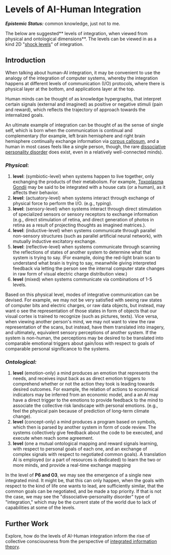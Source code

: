 # Levels of AI-Human Integration

_**Epistemic Status:**_ common knowledge, just not to me.

The below are suggested** levels of integration, when viewed from physical and ontological dimensions**. The levels can be viewed in as a kind 2D "[shock levels](http://sl4.org/shocklevels.html)" of integration.

## Introduction

When talking about human-AI integration, it may be convenient to use the analogy of the integration of computer systems, whereby the integration happens at different levels of communication \(I/O\) protocols, where there is physical layer at the bottom, and applications layer at the top.

Human minds can be thought of as knowledge hypergraphs, that interpret certain signals \(external and imagined\) as positive or negative stimuli \(pain and reward\), which reflects the trajectory of approach towards the internalized goals.

An ultimate example of integration can be thought of as the sense of single self, which is born when the communication is continual and complementary \(for example, left brain hemisphere and right brain hemisphere continually exchange information via [corpus callosum](https://en.wikipedia.org/wiki/Corpus_callosum), and a human in most cases feels like a single person, though, the rare [dissociative personality disorder](https://en.wikipedia.org/wiki/Dissociative_identity_disorder) does exist, even in a relatively well-connected minds\).

### _**P**hysical_:

1. **level**: \(symbiotic-level\) when systems happen to live together, only exchanging the products of their metabolism. For example, [Toxoplasma Gondii](https://en.wikipedia.org/wiki/Toxoplasma_gondii) may be said to be integrated with a house cats \(or a human\), as it affects their behavior.
2. **level**: \(actuatory-level\) when systems interact through exchange of physical force to perform the I/O. \(e.g., typing\).
3. **level**: \(sensory-level\) when systems interact through direct stimulation of specialized sensors or sensory receptors to exchange information \(e.g., direct stimulation of retina, and direct generation of photos in retina as a result of projecting thoughts as imagined matrices.\).
4. **level**: \(inductive-level\) when systems communicate through parallel non-sensory structures \(such as parallel artificial neural network\), with mutually inductive excitatory exchange.
5. **level**: \(reflective-level\) when systems communicate through scanning the reflections of states of another system to determine what that system is trying to say. \(For example, doing the red-light brain scan to understand what brain is trying to say, meanwhile giving interpreted feedback via letting the person see the internal computer state changes in raw form of visual electric charge distribution view.\)
6. **level** \(mixed\) when systems communicate via combinations of 1-5 levels.

Based on this physical level, modes of integrative communication can be devised. For example, we may not be very satisfied with seeing raw states of computer bits and electric charges, or raw data objects, but instead, may want o see the representation of those states in form of objects that our visual cortex is trained to recognize \(such as pictures, texts\). Vice versa, when viewing another person's mind, we may not want to view the raw representation of the scans, but instead, have them translated into imagery, and ultimately, equivalent sensory perceptions of another system. If the system is non-human, the perceptions may be desired to be translated into comparable emotional triggers about gain/loss with respect to goals of comparable personal significance to the systems.

### _Ontological:_

1. **level** \(emotion-only\) a mind produces an emotion that represents the needs, and receives input back as as direct emotion triggers to comprehend whether or not the action they took is leading towards desired outcomes. For example, the relation of actions to economical indicators may be inferred from an economic model, and a an AI may have a direct trigger to the emotions to provide feedback to the mind to associate the collective risk landscape with personal emotions. \(e.g., feel the physical pain because of prediction of long-term climate change\).
2. **level** \(concept-only\) a mind produces a program based on symbols, which then is parsed by another system in form of code review. The systems collectively give feedback about the code to be executed, and execute when reach some agreement.
3. **level** \(one a mutual ontological mapping and reward signals learning, with respect to personal goals of each one, and an exchange of complex signals with respect to negotiated common goals\). A translation AI is employed \(or a part of resources is dedicated\) to learn the two or more minds, and provide a real-time exchange mapping

In the level of **P6 and O3**, we may see the emergence of a single new integrated mind. It might be, that this can only happen, when the goals with respect to the kind of life one wants to lead, are sufficiently similar, that the common goals can be negotiated, and be made a top priority. If that is not the case, we may see the "dissociative-personality disorder" type of "integration," which may be the current state of the world due to lack of capabilities at some of the levels.

## Further Work

Explore, how do the levels of AI-Human integration inform the rise of collective consciousness from the perspective of [integrated information theory](https://en.wikipedia.org/wiki/Integrated_information_theory).

